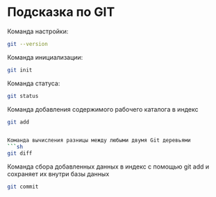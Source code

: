 # Подсказка по GIT 

Команда настройки:
```sh
git --version 
``` 


Команда инициализации:
```sh
git init
```


Команда статуса:
```sh
git status 
```


Команда добавления содержимого рабочего каталога в индекс
```sh
git add 


Команда вычисления разницы между любыми двумя Git деревьями
```sh 
git diff
```
Команда сбора добавленных данных в индекс с помощью git add и сохраняет их внутри базы данных 
```sh
git commit 
```

